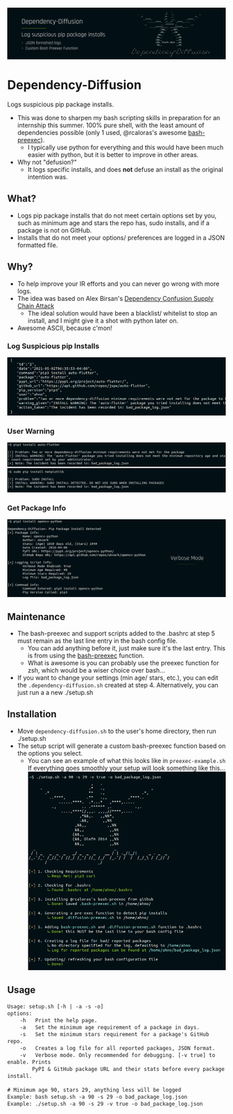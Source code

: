 ![Repo Header](/imgs/header.png)

# Dependency-Diffusion
Logs suspicious pip package installs. 
- This was done to sharpen my bash scripting skills in preparation for an internship this summer. 100% pure shell, with the least amount of dependencies possible (only 1 used, @rcaloras's awesome [bash-preexec](https://github.com/rcaloras/bash-preexec)).
  - I typically use python for everything and this would have been much easier with python, but it is better to improve in other areas. 
- Why not "defusion?"
  - It logs specific installs, and does **not** defuse an install as the original intention was.

## What?
- Logs pip package installs that do not meet certain options set by you, such as minimum age and stars the repo has, sudo installs, and if a package is not on GitHub. 
- Installs that do not meet your options/ preferences are logged in a JSON formatted file.

## Why? 
- To help improve your IR efforts and you can never go wrong with more logs. 
- The idea was based on Alex Birsan's [Dependency Confusion Supply Chain Attack](https://medium.com/@alex.birsan/dependency-confusion-4a5d60fec610)
  - The ideal solution would have been a blacklist/ whitelist to stop an install, and I might give it a shot with python later on. 
- Awesome ASCII, because c'mon!

### Log Suspicious pip Installs
![Json log](/imgs/json.png)

### User Warning
![Age and Stars reqs not met](/imgs/ageStars.png)
![Sudo Install warning](/imgs/sudoInstall.png)

### Get Package Info
![Verbose Mode](/imgs/verbose.png)

## Maintenance
- The bash-preexec and support scripts added to the .bashrc at step 5 must remain as the last line entry in the bash config file. 
  - You can add anything before it, just make sure it's the last entry. This is from using the [bash-preexec](https://github.com/rcaloras/bash-preexec) function. 
  - What is awesome is you can probably use the preexec function for zsh, which would be a wiser choice over bash...
- If you want to change your settings (min age/ stars, etc.), you can edit the `.dependency-diffusion.sh` created at step 4. Alternatively, you can just run a a new ./setup.sh

## Installation
- Move `dependency-diffusion.sh` to the user's home directory, then run ./setup.sh
- The setup script will generate a custom bash-preexec function based on the options you select. 
  - You can see an example of what this looks like in `preexec-example.sh` 
If everything goes smoothly your setup will look something like this...
![Setup](/imgs/setupScreen.png)

## Usage
```
Usage: setup.sh [-h | -a -s -o]
options:
	-h   Print the help page.
	-a   Set the minimum age requirement of a package in days.
	-s   Set the minimum stars requirement for a package's GitHub repo.
	-o   Creates a log file for all reported packages, JSON format.
	-v   Verbose mode. Only recommended for debugging. [-v true] to enable. Prints 
		PyPI & GitHub package URL and their stats before every package install.

# Minimum age 90, stars 29, anything less will be logged
Example: bash setup.sh -a 90 -s 29 -o bad_package_log.json 
Example: ./setup.sh -a 90 -s 29 -v true -o bad_package_log.json

```
